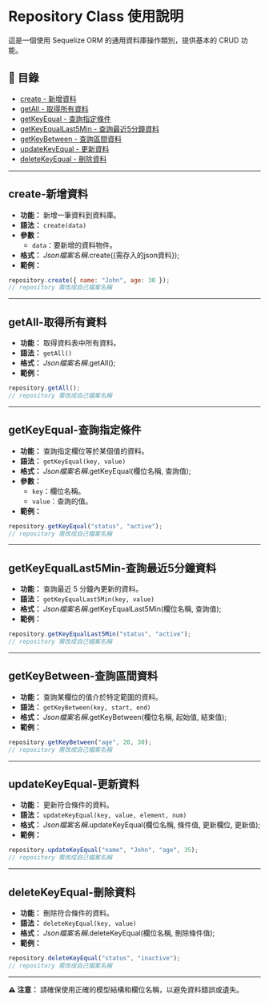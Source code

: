 # Repository Class 使用說明

這是一個使用 Sequelize ORM 的通用資料庫操作類別，提供基本的 CRUD 功能。

## 📝 目錄

  - [create - 新增資料](#create-新增資料)
  - [getAll - 取得所有資料](#getall-取得所有資料)
  - [getKeyEqual - 查詢指定條件](#getkeyequal-查詢指定條件)
  - [getKeyEqualLast5Min - 查詢最近5分鐘資料](#getkeyequallast5min-查詢最近5分鐘資料)
  - [getKeyBetween - 查詢區間資料](#getkeybetween-查詢區間資料)
  - [updateKeyEqual - 更新資料](#updatekeyequal-更新資料)
  - [deleteKeyEqual - 刪除資料](#deletekeyequal-刪除資料)

---

## create-新增資料

- **功能：** 新增一筆資料到資料庫。
- **語法：** `create(data)`
- **參數：**
  - `data`：要新增的資料物件。
- **格式：** _Json檔案名稱_.create({需存入的json資料});
- **範例：**

```javascript
repository.create({ name: "John", age: 30 });
// repository 需改成自己檔案名稱
```

---

## getAll-取得所有資料

- **功能：** 取得資料表中所有資料。
- **語法：** `getAll()`
- **格式：** _Json檔案名稱_.getAll();
- **範例：**

```javascript
repository.getAll();
// repository 需改成自己檔案名稱
```

---

## getKeyEqual-查詢指定條件

- **功能：** 查詢指定欄位等於某個值的資料。
- **語法：** `getKeyEqual(key, value)`
- **格式：** _Json檔案名稱_.getKeyEqual(欄位名稱, 查詢值);
- **參數：**
  - `key`：欄位名稱。
  - `value`：查詢的值。
- **範例：**

```javascript
repository.getKeyEqual("status", "active");
// repository 需改成自己檔案名稱
```

---

## getKeyEqualLast5Min-查詢最近5分鐘資料

- **功能：** 查詢最近 5 分鐘內更新的資料。
- **語法：** `getKeyEqualLast5Min(key, value)`
- **格式：** _Json檔案名稱_.getKeyEqualLast5Min(欄位名稱, 查詢值);
- **範例：**

```javascript
repository.getKeyEqualLast5Min("status", "active");
// repository 需改成自己檔案名稱
```

---

## getKeyBetween-查詢區間資料

- **功能：** 查詢某欄位的值介於特定範圍的資料。
- **語法：** `getKeyBetween(key, start, end)`
- **格式：** _Json檔案名稱_.getKeyBetween(欄位名稱, 起始值, 結束值);
- **範例：**

```javascript
repository.getKeyBetween("age", 20, 30);
// repository 需改成自己檔案名稱
```

---

## updateKeyEqual-更新資料

- **功能：** 更新符合條件的資料。
- **語法：** `updateKeyEqual(key, value, element, num)`
- **格式：** _Json檔案名稱_.updateKeyEqual(欄位名稱, 條件值, 更新欄位, 更新值);
- **範例：**

```javascript
repository.updateKeyEqual("name", "John", "age", 35);
// repository 需改成自己檔案名稱
```

---

## deleteKeyEqual-刪除資料

- **功能：** 刪除符合條件的資料。
- **語法：** `deleteKeyEqual(key, value)`
- **格式：** _Json檔案名稱_.deleteKeyEqual(欄位名稱, 刪除條件值);
- **範例：**

```javascript
repository.deleteKeyEqual("status", "inactive");
// repository 需改成自己檔案名稱
```

---

**⚠️ 注意：** 請確保使用正確的模型結構和欄位名稱，以避免資料錯誤或遺失。

